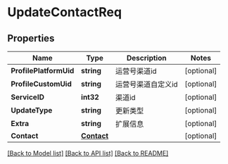 # UpdateContactReq

## Properties

Name | Type | Description | Notes
------------ | ------------- | ------------- | -------------
**ProfilePlatformUid** | **string** | 运营号渠道id | [optional] 
**ProfileCustomUid** | **string** | 运营号渠道自定义id | [optional] 
**ServiceID** | **int32** | 渠道id | [optional] 
**UpdateType** | **string** | 更新类型 | [optional] 
**Extra** | **string** | 扩展信息 | [optional] 
**Contact** | [**Contact**](Contact.md) |  | [optional] 

[[Back to Model list]](../README.md#documentation-for-models) [[Back to API list]](../README.md#documentation-for-api-endpoints) [[Back to README]](../README.md)


